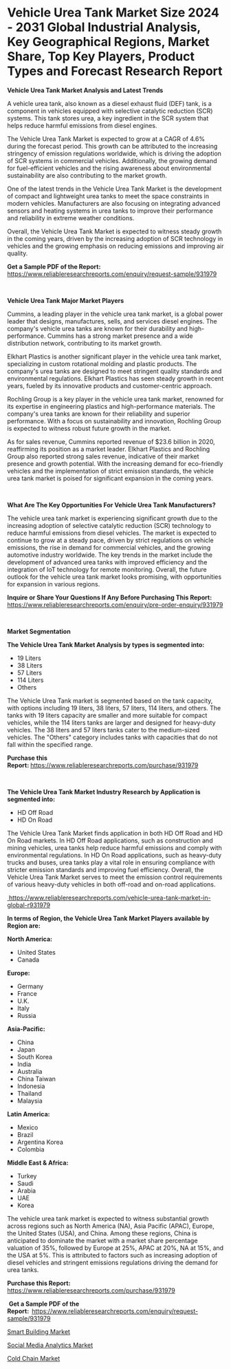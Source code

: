 <p><h1>Vehicle Urea Tank Market Size 2024 - 2031 Global Industrial Analysis, Key Geographical Regions, Market Share, Top Key Players, Product Types and Forecast Research Report</h1></p><p><strong>Vehicle Urea Tank Market Analysis and Latest Trends</strong></p>
<p><p>A vehicle urea tank, also known as a diesel exhaust fluid (DEF) tank, is a component in vehicles equipped with selective catalytic reduction (SCR) systems. This tank stores urea, a key ingredient in the SCR system that helps reduce harmful emissions from diesel engines.</p><p>The Vehicle Urea Tank Market is expected to grow at a CAGR of 4.6% during the forecast period. This growth can be attributed to the increasing stringency of emission regulations worldwide, which is driving the adoption of SCR systems in commercial vehicles. Additionally, the growing demand for fuel-efficient vehicles and the rising awareness about environmental sustainability are also contributing to the market growth.</p><p>One of the latest trends in the Vehicle Urea Tank Market is the development of compact and lightweight urea tanks to meet the space constraints in modern vehicles. Manufacturers are also focusing on integrating advanced sensors and heating systems in urea tanks to improve their performance and reliability in extreme weather conditions.</p><p>Overall, the Vehicle Urea Tank Market is expected to witness steady growth in the coming years, driven by the increasing adoption of SCR technology in vehicles and the growing emphasis on reducing emissions and improving air quality.</p></p>
<p><strong>Get a Sample PDF of the Report:&nbsp;</strong> <a href="https://www.reliableresearchreports.com/enquiry/request-sample/931979">https://www.reliableresearchreports.com/enquiry/request-sample/931979</a></p>
<p>&nbsp;</p>
<p><strong>Vehicle Urea Tank Major Market Players</strong></p>
<p><p>Cummins, a leading player in the vehicle urea tank market, is a global power leader that designs, manufactures, sells, and services diesel engines. The company's vehicle urea tanks are known for their durability and high-performance. Cummins has a strong market presence and a wide distribution network, contributing to its market growth.</p><p>Elkhart Plastics is another significant player in the vehicle urea tank market, specializing in custom rotational molding and plastic products. The company's urea tanks are designed to meet stringent quality standards and environmental regulations. Elkhart Plastics has seen steady growth in recent years, fueled by its innovative products and customer-centric approach.</p><p>Rochling Group is a key player in the vehicle urea tank market, renowned for its expertise in engineering plastics and high-performance materials. The company's urea tanks are known for their reliability and superior performance. With a focus on sustainability and innovation, Rochling Group is expected to witness robust future growth in the market.</p><p>As for sales revenue, Cummins reported revenue of $23.6 billion in 2020, reaffirming its position as a market leader. Elkhart Plastics and Rochling Group also reported strong sales revenue, indicative of their market presence and growth potential. With the increasing demand for eco-friendly vehicles and the implementation of strict emission standards, the vehicle urea tank market is poised for significant expansion in the coming years.</p></p>
<p>&nbsp;</p>
<p><strong>What Are The Key Opportunities For Vehicle Urea Tank Manufacturers?</strong></p>
<p><p>The vehicle urea tank market is experiencing significant growth due to the increasing adoption of selective catalytic reduction (SCR) technology to reduce harmful emissions from diesel vehicles. The market is expected to continue to grow at a steady pace, driven by strict regulations on vehicle emissions, the rise in demand for commercial vehicles, and the growing automotive industry worldwide. The key trends in the market include the development of advanced urea tanks with improved efficiency and the integration of IoT technology for remote monitoring. Overall, the future outlook for the vehicle urea tank market looks promising, with opportunities for expansion in various regions.</p></p>
<p><strong>Inquire or Share Your Questions If Any Before Purchasing This Report:</strong> <a href="https://www.reliableresearchreports.com/enquiry/pre-order-enquiry/931979">https://www.reliableresearchreports.com/enquiry/pre-order-enquiry/931979</a></p>
<p>&nbsp;</p>
<p><strong>Market Segmentation</strong></p>
<p><strong>The Vehicle Urea Tank Market Analysis by types is segmented into:</strong></p>
<p><ul><li>19 Liters</li><li>38 Liters</li><li>57 Liters</li><li>114 Liters</li><li>Others</li></ul></p>
<p><p>The Vehicle Urea Tank market is segmented based on the tank capacity, with options including 19 liters, 38 liters, 57 liters, 114 liters, and others. The tanks with 19 liters capacity are smaller and more suitable for compact vehicles, while the 114 liters tanks are larger and designed for heavy-duty vehicles. The 38 liters and 57 liters tanks cater to the medium-sized vehicles. The "Others" category includes tanks with capacities that do not fall within the specified range.</p></p>
<p><strong>Purchase this Report:&nbsp;</strong><a href="https://www.reliableresearchreports.com/purchase/931979">https://www.reliableresearchreports.com/purchase/931979</a></p>
<p>&nbsp;</p>
<p><strong>The Vehicle Urea Tank Market Industry Research by Application is segmented into:</strong></p>
<p><ul><li>HD Off Road</li><li>HD On Road</li></ul></p>
<p><p>The Vehicle Urea Tank Market finds application in both HD Off Road and HD On Road markets. In HD Off Road applications, such as construction and mining vehicles, urea tanks help reduce harmful emissions and comply with environmental regulations. In HD On Road applications, such as heavy-duty trucks and buses, urea tanks play a vital role in ensuring compliance with stricter emission standards and improving fuel efficiency. Overall, the Vehicle Urea Tank Market serves to meet the emission control requirements of various heavy-duty vehicles in both off-road and on-road applications.</p></p>
<p><a href="https://www.reliableresearchreports.com/vehicle-urea-tank-market-in-global-r931979">&nbsp;https://www.reliableresearchreports.com/vehicle-urea-tank-market-in-global-r931979</a></p>
<p><strong>In terms of Region, the Vehicle Urea Tank Market Players available by Region are:</strong></p>
<p>
    <p> <strong> North America: </strong>
        <ul>
            <li>United States</li>
            <li>Canada</li>
        </ul>
        </p> 
    <p> <strong> Europe: </strong>
        <ul>
            <li>Germany</li>
            <li>France</li>
            <li>U.K.</li>
            <li>Italy</li>
            <li>Russia</li>
        </ul>
        </p> 
    <p> <strong> Asia-Pacific: </strong>
        <ul>
            <li>China</li>
            <li>Japan</li>
            <li>South Korea</li>
            <li>India</li>
            <li>Australia</li>
            <li>China Taiwan</li>
            <li>Indonesia</li>
            <li>Thailand</li>
            <li>Malaysia</li>
        </ul>
        </p> 
    <p> <strong> Latin America: </strong>
        <ul>
            <li>Mexico</li>
            <li>Brazil</li>
            <li>Argentina Korea</li>
            <li>Colombia</li>
        </ul>
        </p> 
    <p> <strong> Middle East & Africa: </strong>
        <ul>
            <li>Turkey</li>
            <li>Saudi</li>
            <li>Arabia</li>
            <li>UAE</li>
            <li>Korea</li>
        </ul>
    </p>
    </p>
<p><p>The vehicle urea tank market is expected to witness substantial growth across regions such as North America (NA), Asia Pacific (APAC), Europe, the United States (USA), and China. Among these regions, China is anticipated to dominate the market with a market share percentage valuation of 35%, followed by Europe at 25%, APAC at 20%, NA at 15%, and the USA at 5%. This is attributed to factors such as increasing adoption of diesel vehicles and stringent emissions regulations driving the demand for urea tanks.</p></p>
<p><strong>Purchase this Report: </strong><a href="https://www.reliableresearchreports.com/purchase/931979">https://www.reliableresearchreports.com/purchase/931979</a></p>
<p>&nbsp;<strong>Get a Sample PDF of the Report:&nbsp;&nbsp;</strong><a href="https://www.reliableresearchreports.com/enquiry/request-sample/931979">https://www.reliableresearchreports.com/enquiry/request-sample/931979</a></p>
<p><strong></strong></p>
<p><p><a href="https://github.com/KaliWatsica/Market-Research-Report-List-1/blob/main/smart-building-market.md">Smart Building Market</a></p><p><a href="https://github.com/cathyMaggio37/Market-Research-Report-List-1/blob/main/social-media-analytics-market.md">Social Media Analytics Market</a></p><p><a href="https://github.com/tiannaStark1/Market-Research-Report-List-1/blob/main/cold-chain-market.md">Cold Chain Market</a></p></p>